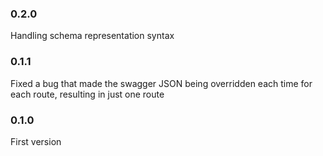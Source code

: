 ### 0.2.0

Handling schema representation syntax

### 0.1.1

Fixed a bug that made the swagger JSON being overridden each time for each route, resulting in just one route

### 0.1.0

First version
